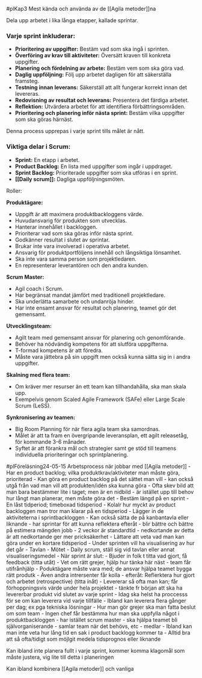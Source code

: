 #plKap3
Mest kända och använda av de [[Agila metoder]]na

Dela upp arbetet i lika långa etapper, kallade sprintar.

### Varje sprint inkluderar:

- **Prioritering av uppgifter:** Bestäm vad som ska ingå i sprinten.
- **Överföring av krav till aktiviteter:** Översätt kraven till konkreta uppgifter.
- **Planering och fördelning av arbete:** Bestäm vem som ska göra vad.
- **Daglig uppföljning:** Följ upp arbetet dagligen för att säkerställa framsteg.
- **Testning innan leverans:** Säkerställ att allt fungerar korrekt innan det levereras.
- **Redovisning av resultat och leverans:** Presentera det färdiga arbetet.
- **Reflektion:** Utvärdera arbetet för att identifiera förbättringsområden.
- **Prioritering och planering inför nästa sprint:** Bestäm vilka uppgifter som ska göras härnäst.

Denna process upprepas i varje sprint tills målet är nått.

### Viktiga delar i Scrum:

- **Sprint:** En etapp i arbetet.
- **Product Backlog:** En lista med uppgifter som ingår i uppdraget.
- **Sprint Backlog:** Prioriterade uppgifter som ska utföras i en sprint.
- **[[Daily scrum]]:** Dagliga uppföljningsmöten.

Roller:

**Produktägare:**

- Uppgift är att maximera produktbackloggens värde.
- Huvudansvarig för produkten som utvecklas.
- Hanterar innehållet i backloggen.
- Prioriterar vad som ska göras inför nästa sprint.
- Godkänner resultat i slutet av sprintar.
- Brukar inte vara involverad i operativa arbetet.
- Ansvarig för produktportföljens innehåll och långsiktiga lönsamhet.
- Ska inte vara samma person som projektledaren.
- En representerar leverantören och den andra kunden.

**Scrum Master:**

- Agil coach i Scrum.
- Har begränsat mandat jämfört med traditionell projektledare.
- Ska underlätta samarbete och undanröja hinder.
- Har inte ensamt ansvar för resultat och planering, teamet gör det gemensamt.

**Utvecklingsteam:**

- Agilt team med gemensamt ansvar för planering och genomförande.
- Behöver ha nödvändig kompetens för att slutföra uppgifterna.
- T-formad kompetens är att föredra.
- Måste vara jättebra på sin uppgift men också kunna sätta sig in i andra uppgifter.

**Skalning med flera team:**

- Om kräver mer resurser än ett team kan tillhandahålla, ska man skala upp.
- Exempelvis genom Scaled Agile Framework (SAFe) eller Large Scale Scrum (LeSS).

**Synkronisering av teamen:**

- Big Room Planning för när flera agila team ska samordnas.
- Målet är att ta fram en övergripande leveransplan, ett agilt releasetåg, för kommande 3-6 månader.
- Syftet är att förankra mål och strategier samt ge stöd till teamens individuella prioriteringar och sprintplanering.



#plFöreläsning24-05-15 
Arbetsprocess när jobbar med [[Agila metoder]]
	- Har en product backlog; vilka produktkrav/aktiviteter man måste göra, prioriterad
		- Kan göra en product backlog på det sättet man vill
		- kan också utgå från vad man vill att produkten/idén ska kunna göra
	- Ofta skev bild att man bara bestämmer lite i taget; men är en nidbild
		- är istället upp till behov hur långt man planerar, men måste göra det
	- Bestäm längd på en sprint
		- En låst tidperiod; timeboxad tidsperiod
		- Kolalr hur myckt av product backloggen man tror man klarar på en tidsperiod
		- Lägger in de aktiviteterna i sprintbackloggen
		- Kan också sätta de på kanbantavla eller liknande
		- har sprintar för att kunna reflektera efteråt
			- blir bättre och bättre på estimera mängden jobb
		- 2 veckor är standardtid
			- nedkortande av detta är att nedkortande ger mer pricksäkerhet
			- Lättare att veta vad man kan göra under en kortare tidsperiod
	- Under sprinten vill ha visualisering av hur det går
		- Tavlan
		- Mötet
			- Daily scrum, ställ sig vid tavlan eller annat visualiseringsmedel
	- När sprint är slut:
		- Bjuder in folk t titta vad gjort, få feedback (titta utåt)
			- Vet om rätt grejer, hjälp hur tänka här näst
			- team får utifrånhjälp
			- Poduktägare måste vara med; de ansvar hjälpa teamet bygga rätt produtk
			- Även andra intrersenter får kolla
		- efteråt: Reflerktera hur gjort och arbetet (retrospective) (titta inåt)
	- Levererar så ofta man kan; får förhoppningsvis värde under hela projektet
		- tänkte fr början att ska ha levererbar produkt vid slutet av varje sprint
		- Idag ska helst ha proccesss för se om kan leverera vid varje tillfälle
		- Ibland kan leverera flera gånger per dag; ex pga tekniska lösningar
	- Hur man gör grejer ska man fatta beslut om som team
		- Ingen chef får bestämma hur man ska uppfylla något i produktbackloggen
		- har istället scrum master
			- ska hjälpa teamet bli självorganiserande
				- samlar team när det behövs, etc
				- medlar
	- Ibland kan man inte veta hur lång tid en sak i product backlogg kommer ta
		- Alltid bra att så ofta/tidigt som möjlgit medela tidsprognos eller liknande

Kan ibland inte planera fullt i varje sprint, kommer komma klagomål som måste justera, vig lite till detta i planeringen

Kan ibland kombinera [[Agila metoder]] och vanliga